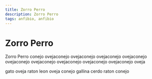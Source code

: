 ```yaml
---
title: Zorro Perro
description: Zorro Perro
tags: anfibio, anfibio
---
```


# Zorro Perro

Zorro Perro conejo ovejaconejo ovejaconejo ovejaconejo ovejaconejo ovejaconejo ovejaconejo ovejaconejo ovejaconejo ovejaconejo oveja

gato oveja raton leon oveja conejo gallina cerdo raton conejo